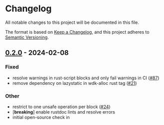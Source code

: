 # Changelog
All notable changes to this project will be documented in this file.

The format is based on [Keep a Changelog](https://keepachangelog.com/en/1.0.0/),
and this project adheres to [Semantic Versioning](https://semver.org/spec/v2.0.0.html).


## [0.2.0](https://github/microsoft/windows-drivers-rs/compare/wdk-alloc-v0.1.0...wdk-alloc-v0.2.0) - 2024-02-08

### Fixed
- resolve warnings in rust-script blocks and only fail warnings in CI ([#87](https://github/microsoft/windows-drivers-rs/pull/87))
- remove dependency on lazystatic in wdk-alloc rust tag ([#21](https://github/microsoft/windows-drivers-rs/pull/21))

### Other
- restrict to one unsafe operation per block ([#24](https://github/microsoft/windows-drivers-rs/pull/24))
- [**breaking**] enable rustdoc lints and resolve errors
- initial open-source check in
